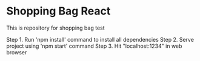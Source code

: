 # Shopping Bag React
This is repository for shopping bag test

Step 1. Run 'npm install' command to install all dependencies
Step 2. Serve project using 'npm start' command
Step 3. Hit "localhost:1234" in web browser
